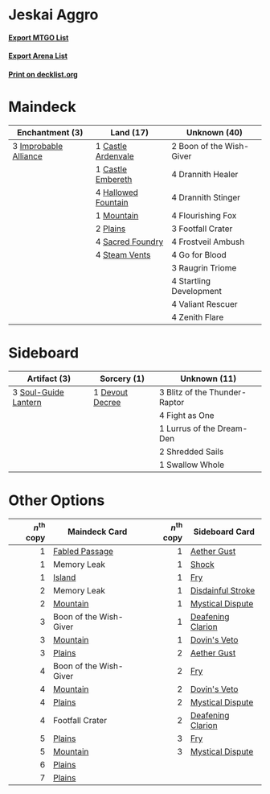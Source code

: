 # Jeskai Aggro

#### [Export MTGO List](../collection/Jeskai%20Aggro/Jeskai%20Aggro.txt)
#### [Export Arena List](../collection/Jeskai%20Aggro/Jeskai%20Aggro_arena.txt)
#### [Print on decklist.org](http://decklist.org/?deckmain=2%09Boon%20of%20the%20Wish-Giver%0A1%09Castle%20Ardenvale%0A1%09Castle%20Embereth%0A4%09Drannith%20Healer%0A4%09Drannith%20Stinger%0A4%09Flourishing%20Fox%0A3%09Footfall%20Crater%0A4%09Frostveil%20Ambush%0A4%09Go%20for%20Blood%0A4%09Hallowed%20Fountain%0A3%09Improbable%20Alliance%0A1%09Mountain%0A2%09Plains%0A3%09Raugrin%20Triome%0A4%09Sacred%20Foundry%0A4%09Startling%20Development%0A4%09Steam%20Vents%0A4%09Valiant%20Rescuer%0A4%09Zenith%20Flare&deckside=3%09Blitz%20of%20the%20Thunder-Raptor%0A1%09Devout%20Decree%0A4%09Fight%20as%20One%0A1%09Lurrus%20of%20the%20Dream-Den%0A2%09Shredded%20Sails%0A3%09Soul-Guide%20Lantern%0A1%09Swallow%20Whole)
# Maindeck

|                                        Enchantment (3)                                         |                                          Land (17)                                          |      Unknown (40)      |
|------------------------------------------------------------------------------------------------|---------------------------------------------------------------------------------------------|------------------------|
|3 [Improbable Alliance](http://gatherer.wizards.com/Pages/Card/Details.aspx?multiverseid=473155)|1 [Castle Ardenvale](http://gatherer.wizards.com/Pages/Card/Details.aspx?multiverseid=473200)|2 Boon of the Wish-Giver|
|                                                                                                |1 [Castle Embereth](http://gatherer.wizards.com/Pages/Card/Details.aspx?multiverseid=473201) |4 Drannith Healer       |
|                                                                                                |4 [Hallowed Fountain](http://gatherer.wizards.com/Pages/Card/Details.aspx?multiverseid=97071)|4 Drannith Stinger      |
|                                                                                                |1 [Mountain](http://gatherer.wizards.com/Pages/Card/Details.aspx?multiverseid=439859)        |4 Flourishing Fox       |
|                                                                                                |2 [Plains](http://gatherer.wizards.com/Pages/Card/Details.aspx?multiverseid=439856)          |3 Footfall Crater       |
|                                                                                                |4 [Sacred Foundry](http://gatherer.wizards.com/Pages/Card/Details.aspx?multiverseid=405106)  |4 Frostveil Ambush      |
|                                                                                                |4 [Steam Vents](http://gatherer.wizards.com/Pages/Card/Details.aspx?multiverseid=405109)     |4 Go for Blood          |
|                                                                                                |                                                                                             |3 Raugrin Triome        |
|                                                                                                |                                                                                             |4 Startling Development |
|                                                                                                |                                                                                             |4 Valiant Rescuer       |
|                                                                                                |                                                                                             |4 Zenith Flare          |


# Sideboard

|                                         Artifact (3)                                          |                                       Sorcery (1)                                        |        Unknown (11)         |
|-----------------------------------------------------------------------------------------------|------------------------------------------------------------------------------------------|-----------------------------|
|3 [Soul-Guide Lantern](http://gatherer.wizards.com/Pages/Card/Details.aspx?multiverseid=476488)|1 [Devout Decree](http://gatherer.wizards.com/Pages/Card/Details.aspx?multiverseid=466767)|3 Blitz of the Thunder-Raptor|
|                                                                                               |                                                                                          |4 Fight as One               |
|                                                                                               |                                                                                          |1 Lurrus of the Dream-Den    |
|                                                                                               |                                                                                          |2 Shredded Sails             |
|                                                                                               |                                                                                          |1 Swallow Whole              |


# Other Options

|*n*<sup>th</sup> copy|                                      Maindeck Card                                      |*n*<sup>th</sup> copy|                                       Sideboard Card                                       |
|--------------------:|-----------------------------------------------------------------------------------------|--------------------:|--------------------------------------------------------------------------------------------|
|                    1|[Fabled Passage](http://gatherer.wizards.com/Pages/Card/Details.aspx?multiverseid=473206)|                    1|[Aether Gust](http://gatherer.wizards.com/Pages/Card/Details.aspx?multiverseid=466796)      |
|                    1|Memory Leak                                                                              |                    1|[Shock](http://gatherer.wizards.com/Pages/Card/Details.aspx?multiverseid=129732)            |
|                    1|[Island](http://gatherer.wizards.com/Pages/Card/Details.aspx?multiverseid=439857)        |                    1|[Fry](http://gatherer.wizards.com/Pages/Card/Details.aspx?multiverseid=466894)              |
|                    2|Memory Leak                                                                              |                    1|[Disdainful Stroke](http://gatherer.wizards.com/Pages/Card/Details.aspx?multiverseid=420705)|
|                    2|[Mountain](http://gatherer.wizards.com/Pages/Card/Details.aspx?multiverseid=439859)      |                    1|[Mystical Dispute](http://gatherer.wizards.com/Pages/Card/Details.aspx?multiverseid=473020) |
|                    3|Boon of the Wish-Giver                                                                   |                    1|[Deafening Clarion](http://gatherer.wizards.com/Pages/Card/Details.aspx?multiverseid=452915)|
|                    3|[Mountain](http://gatherer.wizards.com/Pages/Card/Details.aspx?multiverseid=439859)      |                    1|[Dovin's Veto](http://gatherer.wizards.com/Pages/Card/Details.aspx?multiverseid=461120)     |
|                    3|[Plains](http://gatherer.wizards.com/Pages/Card/Details.aspx?multiverseid=439856)        |                    2|[Aether Gust](http://gatherer.wizards.com/Pages/Card/Details.aspx?multiverseid=466796)      |
|                    4|Boon of the Wish-Giver                                                                   |                    2|[Fry](http://gatherer.wizards.com/Pages/Card/Details.aspx?multiverseid=466894)              |
|                    4|[Mountain](http://gatherer.wizards.com/Pages/Card/Details.aspx?multiverseid=439859)      |                    2|[Dovin's Veto](http://gatherer.wizards.com/Pages/Card/Details.aspx?multiverseid=461120)     |
|                    4|[Plains](http://gatherer.wizards.com/Pages/Card/Details.aspx?multiverseid=439856)        |                    2|[Mystical Dispute](http://gatherer.wizards.com/Pages/Card/Details.aspx?multiverseid=473020) |
|                    4|Footfall Crater                                                                          |                    2|[Deafening Clarion](http://gatherer.wizards.com/Pages/Card/Details.aspx?multiverseid=452915)|
|                    5|[Plains](http://gatherer.wizards.com/Pages/Card/Details.aspx?multiverseid=439856)        |                    3|[Fry](http://gatherer.wizards.com/Pages/Card/Details.aspx?multiverseid=466894)              |
|                    5|[Mountain](http://gatherer.wizards.com/Pages/Card/Details.aspx?multiverseid=439859)      |                    3|[Mystical Dispute](http://gatherer.wizards.com/Pages/Card/Details.aspx?multiverseid=473020) |
|                    6|[Plains](http://gatherer.wizards.com/Pages/Card/Details.aspx?multiverseid=439856)        |                     |                                                                                            |
|                    7|[Plains](http://gatherer.wizards.com/Pages/Card/Details.aspx?multiverseid=439856)        |                     |                                                                                            |

